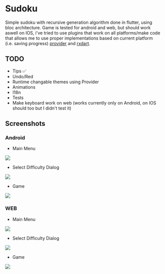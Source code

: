 # Sudoku

Simple sudoku with recursive generation algorithm done in flutter, using bloc architecture.
Game is tested for android and web, but should work aswell on IOS, i've tried to use plugins that work on all platforms/make code that allows me to use proper implementations based on current platform (i.e. saving progress) [provider](https://pub.dev/packages/provider) and [rxdart](https://pub.dev/packages/rxdart).

## TODO

- Tips ✅
- Undo/Red
- Runtime changable themes using Provider
- Animations
- I18n
- Tests
- Make keyboard work on web (works currently only on Android, on IOS should too but I didn't test it)

## Screenshots

### Android

- Main Menu

![](./screenshots/android/main_menu.png)

- Select Difficulty Dialog

![](./screenshots/android/select_diff.png)

- Game

![](./screenshots/android/game.png)

### WEB

- Main Menu

![](./screenshots/web/main_menu.png)

- Select Difficulty Dialog

![](./screenshots/web/select_diff.png)

- Game

![](./screenshots/web/game.png)
